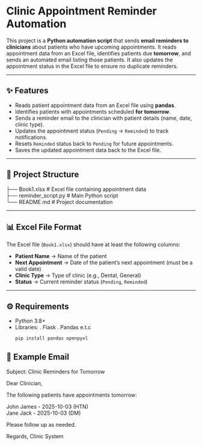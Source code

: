 # Clinic Appointment Reminder Automation

This project is a **Python automation script** that sends **email reminders to clinicians** about patients who have upcoming appointments. It reads appointment data from an Excel file, identifies patients due **tomorrow**, and sends an automated email listing those patients. It also updates the appointment status in the Excel file to ensure no duplicate reminders.

---

## ✨ Features
- Reads patient appointment data from an Excel file using **pandas**.  
- Identifies patients with appointments scheduled **for tomorrow**.  
- Sends a reminder email to the clinician with patient details (name, date, clinic type).  
- Updates the appointment status (`Pending` → `Reminded`) to track notifications.  
- Resets `Reminded` status back to `Pending` for future appointments.  
- Saves the updated appointment data back to the Excel file.

---

## 📂 Project Structure
├── Book1.xlsx # Excel file containing appointment data  
├── reminder_script.py # Main Python script  
└── README.md # Project documentation


---

## 📊 Excel File Format
The Excel file (`Book1.xlsx`) should have at least the following columns:

- **Patient Name** → Name of the patient  
- **Next Appointment** → Date of the patient’s next appointment (must be a valid date)  
- **Clinic Type** → Type of clinic (e.g., Dental, General)  
- **Status** → Current reminder status (`Pending`, `Reminded`)  

---

## ⚙️ Requirements
- Python 3.8+  
- Libraries:
  . Flask
  . Pandas e.t.c  
  ```bash
  pip install pandas openpyxl

## 📌 Example Email
Subject: Clinic Reminders for Tomorrow

Dear Clinician,

The following patients have appointments tomorrow:

John James - 2025-10-03 (HTN)  
Jane Jack - 2025-10-03 (DM)

Please follow up as needed.

Regards,
Clinic System

